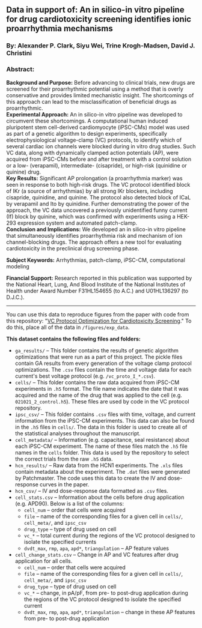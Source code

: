 ## Data in support of: An in silico-in vitro pipeline for drug cardiotoxicity screening identifies ionic proarrhythmia mechanisms

### By: Alexander P. Clark, Siyu Wei, Trine Krogh-Madsen, David J. Christini

### Abstract:

**Background and Purpose:** Before advancing to clinical trials, new drugs are screened for their proarrhythmic potential using a method that is overly conservative and provides limited mechanistic insight. The shortcomings of this approach can lead to the misclassification of beneficial drugs as proarrhythmic.<br>
**Experimental Approach:** An in silico-in vitro pipeline was developed to circumvent these shortcomings. A computational human induced pluripotent stem cell-derived cardiomyocyte (iPSC-CMs) model was used as part of a genetic algorithm to design experiments, specifically electrophysiological voltage-clamp (VC) protocols, to identify which of several cardiac ion channels were blocked during in vitro drug studies. Such VC data, along with dynamically clamped action potentials (AP), were acquired from iPSC-CMs before and after treatment with a control solution or a low- (verapamil), intermediate- (cisapride), or high-risk (quinidine or quinine) drug.<br>
**Key Results:** Significant AP prolongation (a proarrhythmia marker) was seen in response to both high-risk drugs. The VC protocol identified block of IKr (a source of arrhythmias) by all strong IKr blockers, including cisapride, quinidine, and quinine. The protocol also detected block of ICaL by verapamil and Ito by quinidine. Further demonstrating the power of the approach, the VC data uncovered a previously unidentified funny current (If) block by quinine, which was confirmed with experiments using a HEK-293 expression system and automated patch-clamp.<br>
**Conclusion and Implications:** We developed an in silico-in vitro pipeline that simultaneously identifies proarrhythmia risk and mechanism of ion channel-blocking drugs. The approach offers a new tool for evaluating cardiotoxicity in the preclinical drug screening phase.

**Subject Keywords:** Arrhythmias, patch-clamp, iPSC-CM, computational modeling

**Financial Support:** Research reported in this publication was supported by the National Heart, Lung, And Blood Institute of the National Institutes of Health under Award Number F31HL154655 (to A.C.) and U01HL136297 (to D.J.C.).

---

You can use this data to reproduce figures from the paper with code from this repository: "[VC Protocol Optimization for Cardiotoxicity Screening](https://github.com/Christini-Lab/vc-optimization-cardiotoxicity)." To do this, place all of the data in `/figures/exp_data`. 


**This dataset contains the following files and folders:**
- `ga_results/` – This folder contains the results of genetic algorithm optimizations that were run as a part of this project. The pickle files contain GA results from every generation of the voltage clamp protocol optimizations. The `.csv` files contain the time and voltage data for each current's best voltage protocol (e.g. `/vc_proto_I_*.csv`). 
- `cells/` – This folder contains the raw data acquired from iPSC-CM experiments in `.h5` format. The file name indicates the date that it was acquired and the name of the drug that was applied to the cell (e.g. `021021_2_control.h5`). These files are used by code in the VC protocol repository. 
- `ipsc_csv/` – This folder contains `.csv` files with time, voltage, and current information from the iPSC-CM experiments. This data can also be found in the `.h5` files in `cells/`. The data in this folder is used to create all of the statistical analyses throughout the manuscript.
- `cell_metadata/` – Information (e.g. capacitance, seal resistance) about each iPSC-CM experiment. The name of these files match the `.h5` file names in the `cells` folder. This data is used by the repository to select the correct trials from the raw `.h5` data.
- `hcn_results/` – Raw data from the HCN1 experiments. The `.xls` files contain metadata about the experiment. The `.dat` files were generated by Patchmaster. The code uses this data to create the IV and dose-response curves in the paper. 
- `hcn_csv/` – IV and dose-response data formatted as `.csv` files.
- `cell_stats.csv` – Information about the cells before drug application (e.g. APD90). Below is a list of the columns: 
	- `cell_num` – order that cells were acquired
	- `file` – name of the corresponding files for a given cell in `cells/`, `cell_meta/`, and `ipsc_csv`
	- `drug_type` – type of drug used on cell
	- `vc_*` – total current during the regions of the VC protocol designed to isolate the specified currents
	- `dvdt_max`, `rmp`, `apa`, `apd*`, `triangulation` – AP feature values 
- `cell_change_stats.csv` – Change in AP and VC features after drug application for all cells.
	- `cell_num` – order that cells were acquired
	- `file` – name of the corresponding files for a given cell in `cells/`, `cell_meta/`, and `ipsc_csv`
	- `drug_type` – type of drug used on cell
	- `vc_*` – change, in pA/pF, from pre- to post-drug application during the regions of the VC protocol designed to isolate the specified current
	- `dvdt_max`, `rmp`, `apa`, `apd*`, `triangulation` – change in these AP features from pre- to post-drug application
